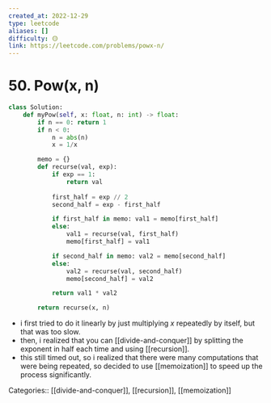 ```yaml
---
created_at: 2022-12-29
type: leetcode
aliases: []
difficulty: 🟡
link: https://leetcode.com/problems/powx-n/
---
```


# 50. Pow(x, n)

```python
class Solution:
    def myPow(self, x: float, n: int) -> float:
        if n == 0: return 1
        if n < 0:
            n = abs(n)
            x = 1/x

        memo = {}
        def recurse(val, exp):
            if exp == 1:
                return val
            
            first_half = exp // 2
            second_half = exp - first_half

            if first_half in memo: val1 = memo[first_half] 
            else:
                val1 = recurse(val, first_half)
                memo[first_half] = val1

            if second_half in memo: val2 = memo[second_half] 
            else:
                val2 = recurse(val, second_half)
                memo[second_half] = val2

            return val1 * val2

        return recurse(x, n)
```

- i first tried to do it linearly by just multiplying $x$ repeatedly by itself, but that was too slow.
- then, i realized that you can [[divide-and-conquer]] by splitting the exponent in half each time and using [[recursion]].
- this still timed out, so i realized that there were many computations that were being repeated, so decided to use [[memoization]] to speed up the process significantly.

Categories:: [[divide-and-conquer]], [[recursion]], [[memoization]]
